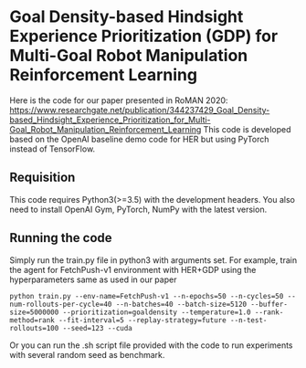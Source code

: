 # Goal Density-based Hindsight Experience Prioritization (GDP) for Multi-Goal Robot Manipulation Reinforcement Learning

Here is the code for our paper presented in RoMAN 2020: https://www.researchgate.net/publication/344237429_Goal_Density-based_Hindsight_Experience_Prioritization_for_Multi-Goal_Robot_Manipulation_Reinforcement_Learning
This code is developed based on the OpenAI baseline demo code for HER but using PyTorch instead of TensorFlow.

## Requisition

This code requires Python3(>=3.5) with the development headers. You also need to install OpenAI Gym, PyTorch, NumPy with the latest version.

## Running the code
Simply run the train.py file in python3 with arguments set. 
For example, train the agent for FetchPush-v1 environment with HER+GDP using the hyperparameters same as used in our paper
```
python train.py --env-name=FetchPush-v1 --n-epochs=50 --n-cycles=50 --num-rollouts-per-cycle=40 --n-batches=40 --batch-size=5120 --buffer-size=5000000 --prioritization=goaldensity --temperature=1.0 --rank-method=rank --fit-interval=5 --replay-strategy=future --n-test-rollouts=100 --seed=123 --cuda
```
Or you can run the .sh script file provided with the code to run experiments with several random seed as benchmark.
